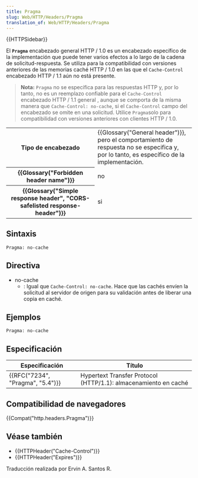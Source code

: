 ```yaml
---
title: Pragma
slug: Web/HTTP/Headers/Pragma
translation_of: Web/HTTP/Headers/Pragma
---
```


{{HTTPSidebar}}

El **`Pragma`** encabezado general HTTP / 1.0 es un encabezado específico de la implementación que puede tener varios efectos a lo largo de la cadena de solicitud-respuesta. Se utiliza para la compatibilidad con versiones anteriores de las memorias caché HTTP / 1.0 en las que el `Cache-Control` encabezado HTTP / 1.1 aún no está presente.

> **Nota:** `Pragma` no se especifica para las respuestas HTTP y, por lo tanto, no es un reemplazo confiable para el `Cache-Control` encabezado HTTP / 1.1 general , aunque se comporta de la misma manera que `Cache-Control: no-cache`, si el `Cache-Control` campo del encabezado se omite en una solicitud. Utilice `Pragma`solo para compatibilidad con versiones anteriores con clientes HTTP / 1.0.

<table class="properties">
  <tbody>
    <tr>
      <th scope="row">Tipo de encabezado</th>
      <td>
        {{Glossary("General header")}}, pero el comportamiento de
        respuesta no se especifica y, por lo tanto, es específico de la
        implementación.
      </td>
    </tr>
    <tr>
      <th scope="row">{{Glossary("Forbidden header name")}}</th>
      <td>no</td>
    </tr>
    <tr>
      <th scope="row">
        {{Glossary("Simple response header", "CORS-safelisted response-header")}}
      </th>
      <td>si</td>
    </tr>
  </tbody>
</table>

## Sintaxis

```
Pragma: no-cache
```

## Directiva

- no-cache
  - : Igual que `Cache-Control: no-cache`. Hace que las cachés envíen la solicitud al servidor de origen para su validación antes de liberar una copia en caché.

## Ejemplos

```
Pragma: no-cache
```

## Especificación

| Especificación                               | Título                                                          |
| -------------------------------------------- | --------------------------------------------------------------- |
| {{RFC("7234", "Pragma", "5.4")}} | Hypertext Transfer Protocol (HTTP/1.1): almacenamiento en caché |

## Compatibilidad de navegadores

{{Compat("http.headers.Pragma")}}

## Véase también

- {{HTTPHeader("Cache-Control")}}
- {{HTTPHeader("Expires")}}

Traducción realizada por Ervin A. Santos R.
